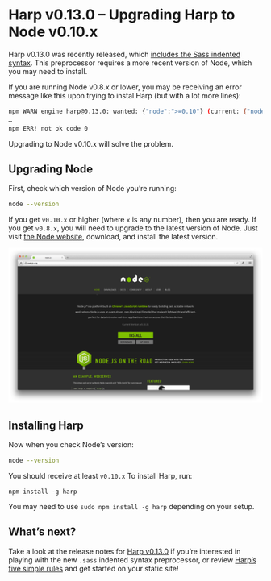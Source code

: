 # Harp v0.13.0 – Upgrading Harp to Node v0.10.x

Harp v0.13.0 was recently released, which [includes the Sass indented syntax](../v0-13-0-sass-indented-syntax-support). This preprocessor requires a more recent version of Node, which you may need to install.

If you are running Node v0.8.x or lower, you may be receiving an error message like this upon trying to instal Harp (but with a lot more lines):

```sh
npm WARN engine harp@0.13.0: wanted: {"node":">=0.10"} (current: {"node":"v0.8.26","npm":"1.2.30"})
…
npm ERR! not ok code 0
```

Upgrading to Node v0.10.x will solve the problem.

## Upgrading Node

First, check which version of Node you’re running:

```sh
node --version
```

If you get `v0.10.x` or higher (where `x` is any number), then you are ready. If you get `v0.8.x`, you will need to upgrade to the latest version of Node. Just visit [the Node website](http://nodejs.org), download, and install the latest version.

[![](images/v0-13-0-upgrade-node.png)](http://nodejs.org)

## Installing Harp

Now when you check Node’s version:

```sh
node --version
```

You should receive at least `v0.10.x` To install Harp, run:

```
npm install -g harp
```

You may need to use `sudo npm install -g harp` depending on your setup.

## What’s next?

Take a look at the release notes for [Harp v0.13.0](../v0-13-0-sass-indented-syntax-support) if you’re interested in playing with the new `.sass` indented syntax preprocessor, or review [Harp’s five simple rules](http://harpjs.com/docs/development/rules) and get started on your static site!